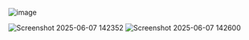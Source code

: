 ![image](https://github.com/user-attachments/assets/9067ed7f-a1ca-4ac8-8d76-70b0ada91a7a)

![Screenshot 2025-06-07 142352](https://github.com/user-attachments/assets/1d14d875-5a25-4f02-bd74-433e33e6775b)
![Screenshot 2025-06-07 142600](https://github.com/user-attachments/assets/c4635090-bb18-4bb4-9b03-5027f71091b4)
